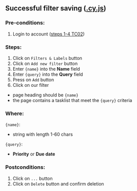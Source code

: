 ## Successful filter saving ([.cy.js](/cypress/e2e/4.%20Search%20and%20Filtering/TC40.cy.js))
### Pre-conditions:
1. Login to account ([steps 1-4 TC02](/Test_cases/TC02.md))
### Steps:
1. Click on `Filters & Labels` button
2. Click on `Add new filter` button
3. Enter `{name}` into the **Name** field
4. Enter `{query}` into the **Query** field
5. Press on `Add` button
6. Click on our filter
* page heading should be `{name}`
* the page contains a tasklist that meet the `{query}` criteria 
### Where:
`{name}`:
* string with length 1-60 chars

`{query}`:
* **Priority** or **Due date**
### Postconditions:
1. Click on `...` button
2. Click on `Delete` button and confirm deletion